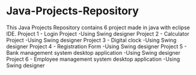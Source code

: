 # Java-Projects-Repository

This Java Projects Repository contains 6 project made in java with eclipse IDE.
Project 1 - Login Project                                   -Using Swing designer
Project 2 - Calculator Project                              -Using Swing designer
Project 3 - Digital clock                                   -Using Swing designer
Project 4 - Registration Form                               -Using Swing designer
Project 5 - Bank management system desktop application      -Using Swing designer 
Project 6 - Employee management system desktop application  -Using Swing designer
